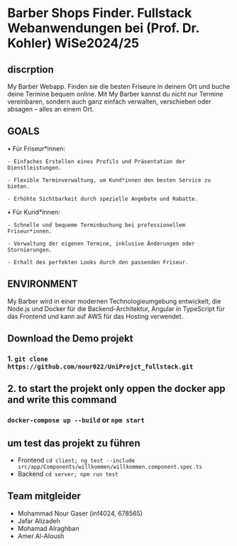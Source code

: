 # Barber Shops Finder. Fullstack Webanwendungen bei (Prof. Dr. Kohler) WiSe2024/25

## discrption

My Barber Webapp. Finden sie die besten Friseure in deinem Ort und buche deine Termine bequem online. Mit My Barber kannst du nicht nur Termine vereinbaren, sondern auch ganz einfach verwalten, verschieben oder absagen – alles an einem Ort.

## GOALS

• Für Friseur\*innen:

    - Einfaches Erstellen eines Profils und Präsentation der Dienstleistungen.

    - Flexible Terminverwaltung, um Kund*innen den besten Service zu bieten.

    - Erhöhte Sichtbarkeit durch spezielle Angebote und Rabatte.

• Für Kund\*innen:

    - Schnelle und bequeme Terminbuchung bei professionellem Friseur*innen.

    - Verwaltung der eigenen Termine, inklusive Änderungen oder Stornierungen.

    - Erhalt des perfekten Looks durch den passenden Friseur.

## ENVIRONMENT

My Barber wird in einer modernen Technologieumgebung entwickelt, die Node.js und Docker für die Backend-Architektur, Angular in TypeScript für das Frontend und kann auf AWS für das Hosting verwendet.

## Download the Demo projekt

### 1. `git clone https://github.com/nour022/UniProjct_fullstack.git`

## 2. to start the projekt only oppen the docker app and write this command

### `docker-compose up --build` or `npm start`

## um test das projekt zu führen

- Frontend `cd client; ng test --include src/app/Components/willkommen/willkommen.component.spec.ts`
- Backend `cd server; npm run test`

## Team mitgleider

- Mohammad Nour Gaser (inf4024, 678565)
- Jafar Alizadeh
- Mohamad Alraghban
- Amer Al-Aloush
